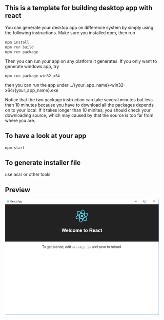 ## This is a template for building desktop app with react
You can generate your desktop app on difference system by simply using the following instructions.
Make sure you installed npm, then run 
```
npm install  
npm run build    
npm run package
```
Then you can run your app on any platform it generates. If you only want to generate windows app, try
```
npm run package-win32-x64
```
then you can run the app under ../{your_app_name}-win32-x64/{your_app_name}.exe

Notice that the two package instruction can take several minutes but less than 10 minutes because you have to download all the packages depends on to your local.
If it takes longer than 10 minites, you should check your downloading source, which may caused by that the source is too far from where you are.
## To have a look at your app
```
npm start
```
## To generate installer file  
use asar or other tools

## Preview
![Preview](./preview.png) 